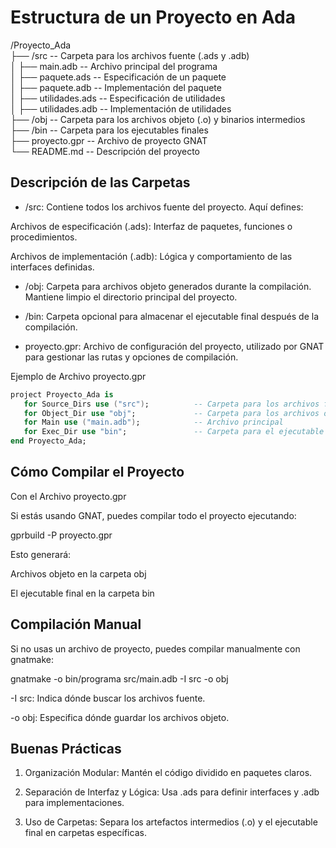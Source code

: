 # Estructura de un Proyecto en Ada  

/Proyecto_Ada  
├── /src         -- Carpeta para los archivos fuente (.ads y .adb)  
│   ├── main.adb -- Archivo principal del programa  
│   ├── paquete.ads -- Especificación de un paquete  
│   ├── paquete.adb -- Implementación del paquete  
│   ├── utilidades.ads -- Especificación de utilidades  
│   ├── utilidades.adb -- Implementación de utilidades  
├── /obj         -- Carpeta para los archivos objeto (.o) y binarios intermedios  
├── /bin         -- Carpeta para los ejecutables finales  
├── proyecto.gpr -- Archivo de proyecto GNAT  
└── README.md    -- Descripción del proyecto  

## Descripción de las Carpetas

- /src: Contiene todos los archivos fuente del proyecto. Aquí defines:

Archivos de especificación (.ads): Interfaz de paquetes, funciones o procedimientos.

Archivos de implementación (.adb): Lógica y comportamiento de las interfaces definidas.

- /obj: Carpeta para archivos objeto generados durante la compilación. Mantiene limpio el directorio principal del proyecto.

- /bin: Carpeta opcional para almacenar el ejecutable final después de la compilación.

- proyecto.gpr: Archivo de configuración del proyecto, utilizado por GNAT para gestionar las rutas y opciones de compilación.

Ejemplo de Archivo proyecto.gpr

```ada
project Proyecto_Ada is
   for Source_Dirs use ("src");          -- Carpeta para los archivos fuente
   for Object_Dir use "obj";             -- Carpeta para los archivos objeto
   for Main use ("main.adb");            -- Archivo principal
   for Exec_Dir use "bin";               -- Carpeta para el ejecutable
end Proyecto_Ada;
```
## Cómo Compilar el Proyecto

Con el Archivo proyecto.gpr

Si estás usando GNAT, puedes compilar todo el proyecto ejecutando:

gprbuild -P proyecto.gpr

Esto generará:

Archivos objeto en la carpeta obj

El ejecutable final en la carpeta bin

## Compilación Manual

Si no usas un archivo de proyecto, puedes compilar manualmente con gnatmake:

gnatmake -o bin/programa src/main.adb -I src -o obj

-I src: Indica dónde buscar los archivos fuente.

-o obj: Especifica dónde guardar los archivos objeto.

## Buenas Prácticas

1. Organización Modular: Mantén el código dividido en paquetes claros.

2. Separación de Interfaz y Lógica: Usa .ads para definir interfaces y .adb para implementaciones.

3. Uso de Carpetas: Separa los artefactos intermedios (.o) y el ejecutable final en carpetas específicas.
